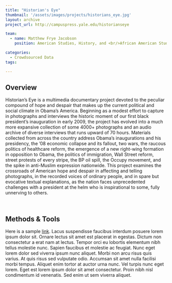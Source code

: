 ```yaml
---
title: "Historian's Eye"
thumbnail: '/assets/images/projects/historians_eye.jpg'
layout: archive
project_url: http://campuspress.yale.edu/historianseye

team:
  - name: Matthew Frye Jacobson
    position: American Studies, History, and <br/>African American Studies

categories:
  - Crowdsourced Data
tags:

---
```


<h2 class='subheading'>Overview</h2>

<p>Historian’s Eye is a multimedia documentary project devoted to the peculiar compound of hope and despair that makes up the current political and social climate in Obama’s America. Beginning as a modest effort to capture in photographs and interviews the historic moment of our first black president’s inauguration in early 2009, the project has evolved into a much more expansive collection of some 4000+ photographs and an audio archive of diverse interviews that runs upward of 70 hours. Materials collected from across the country address Obama’s inaugurations and his presidency, the ’08 economic collapse and its fallout, two wars, the raucous politics of healthcare reform, the emergence of a new right-wing formation in opposition to Obama, the politics of immigration, Wall Street reform, street protests of every stripe, the BP oil spill, the Occupy movement, and the spike in anti-Muslim expression nationwide. This project examines the crossroads of American hope and despair in affecting and telling photographs, in the recorded voices of ordinary people, and in spare but evocative textual explanations, as the nation faces unprecedented challenges with a president at the helm who is inspirational to some, fully unnerving to others.</p>
<br/>

<h2 class='subheading'>Methods &amp; Tools</h2>

<p>Here is a sample <a href="#" target="_blank" class='inline-link'>link</a>. Lacus suspendisse faucibus interdum posuere lorem ipsum dolor sit. Ornare lectus sit amet est placerat in egestas. Dictum non consectetur a erat nam at lectus. Tempor orci eu lobortis elementum nibh tellus molestie nunc. Sapien faucibus et molestie ac feugiat. Nunc eget lorem dolor sed viverra ipsum nunc aliquet. Morbi non arcu risus quis varius. At quis risus sed vulputate odio. Accumsan sit amet nulla facilisi morbi tempus. Aliquet enim tortor at auctor urna nunc. Vel turpis nunc eget lorem. Eget est lorem ipsum dolor sit amet consectetur. Proin nibh nisl condimentum id venenatis. Sed enim ut sem viverra aliquet.</p>

